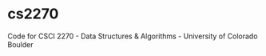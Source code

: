 cs2270
======

Code for CSCI 2270 - Data Structures &amp; Algorithms - University of Colorado Boulder